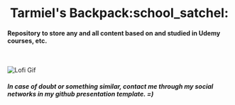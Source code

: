 <h1 align="center"> Tarmiel's Backpack:school_satchel: </h1>

#### Repository to store any and all content based on and studied in Udemy courses, etc.

<br>

![Lofi Gif](https://i.imgur.com/eTXACsr.gif)
##### In case of doubt or something similar, contact me through my social networks in my github presentation template. =)
